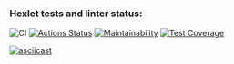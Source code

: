 ### Hexlet tests and linter status:

![CI](https://github.com/Kos1la/backend-project-46/actions/workflows/ci.yml/badge.svg)
[![Actions Status](https://github.com/Kos1la/backend-project-46/actions/workflows/hexlet-check.yml/badge.svg)](https://github.com/Kos1la/backend-project-46/actions)
[![Maintainability](https://api.codeclimate.com/v1/badges/108244df960d0abe7e8a/maintainability)](https://codeclimate.com/github/Kos1la/backend-project-46/maintainability)
[![Test Coverage](https://api.codeclimate.com/v1/badges/108244df960d0abe7e8a/test_coverage)](https://codeclimate.com/github/Kos1la/backend-project-46/test_coverage)

[![asciicast](https://asciinema.org/a/mvncRpacSFOBGD7mM7790XnAN.svg)](https://asciinema.org/a/mvncRpacSFOBGD7mM7790XnAN)
